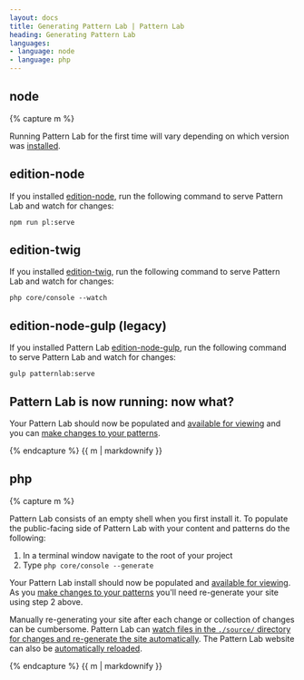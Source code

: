 ```yaml
---
layout: docs
title: Generating Pattern Lab | Pattern Lab
heading: Generating Pattern Lab
languages:
- language: node
- language: php
---
```


<!--- start node -->

<div class="tabs__panel" id="node">
<h2 class="language-title">node</h2>

{% capture m %}

Running Pattern Lab for the first time will vary depending on which version was [installed](/docs/installation.html). 

## edition-node
If you installed [edition-node](https://github.com/pattern-lab/edition-node), run the following command to serve Pattern Lab and watch for changes:

```
npm run pl:serve
```

## edition-twig
If you installed [edition-twig](https://github.com/pattern-lab/edition-php-twig-standard), run the following command to serve Pattern Lab and watch for changes:

```
php core/console --watch
```


## edition-node-gulp (legacy)
If you installed Pattern Lab [edition-node-gulp](https://github.com/pattern-lab/edition-node-gulp), run the following command to serve Pattern Lab and watch for changes:

```
gulp patternlab:serve
```

## Pattern Lab is now running: now what?
Your Pattern Lab should now be populated and [available for viewing](/docs/viewing-patterns.html#node) and you can [make changes to your patterns](/docs/editing-source-files.html).

{% endcapture %}
{{ m | markdownify }}

</div>

<!--- end node -->

<!--- start php -->

<div class="tabs__panel" id="php">
<h2 class="language-title">php</h2>

{% capture m %}

Pattern Lab consists of an empty shell when you first install it. To populate the public-facing side of Pattern Lab with your content and patterns do the following:

1. In a terminal window navigate to the root of your project
2. Type `php core/console --generate`

Your Pattern Lab install should now be populated and [available for viewing](/docs/viewing-patterns.html). As you [make changes to your patterns](/docs/editing-source-files.html) you'll need re-generate your site using step 2 above.

Manually re-generating your site after each change or collection of changes can be cumbersome. Pattern Lab can [watch files in the `./source/` directory for changes and re-generate the site automatically](/docs/advanced-auto-regenerate.html). The Pattern Lab website can also be [automatically reloaded](/docs/advanced-reload-browser.html).

{% endcapture %}
{{ m | markdownify }}

</div>

<!--- end php -->
